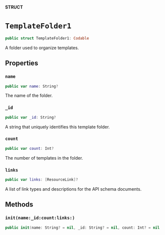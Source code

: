 **STRUCT**

# `TemplateFolder1`

```swift
public struct TemplateFolder1: Codable
```

A folder used to organize templates.

## Properties
### `name`

```swift
public var name: String?
```

The name of the folder.

### `_id`

```swift
public var _id: String?
```

A string that uniquely identifies this template folder.

### `count`

```swift
public var count: Int?
```

The number of templates in the folder.

### `links`

```swift
public var links: [ResourceLink]?
```

A list of link types and descriptions for the API schema documents.

## Methods
### `init(name:_id:count:links:)`

```swift
public init(name: String? = nil, _id: String? = nil, count: Int? = nil, links: [ResourceLink]? = nil)
```
